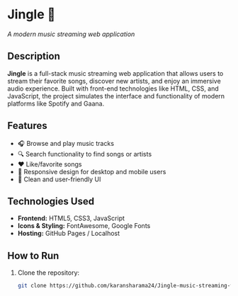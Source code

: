 # Jingle 🎵  
*A modern music streaming web application*

## Description  
**Jingle** is a full-stack music streaming web application that allows users to stream their favorite songs, discover new artists, and enjoy an immersive audio experience. Built with front-end technologies like HTML, CSS, and JavaScript, the project simulates the interface and functionality of modern platforms like Spotify and Gaana.

## Features  
- 🎧 Browse and play music tracks  
- 🔍 Search functionality to find songs or artists  
- ❤️ Like/favorite songs  
- 📱 Responsive design for desktop and mobile users  
- 🎨 Clean and user-friendly UI

## Technologies Used  
- **Frontend:** HTML5, CSS3, JavaScript  
- **Icons & Styling:** FontAwesome, Google Fonts  
- **Hosting:** GitHub Pages / Localhost

## How to Run  
1. Clone the repository:  
   ```bash  
   git clone https://github.com/karansharama24/Jingle-music-streaming-website